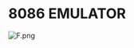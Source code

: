 # 8086 EMULATOR

![F.png](https://github.com/Tan12d/8086-Programming/assets/100254217/5e033294-9aa4-433c-ae9f-0a27628a0543)
